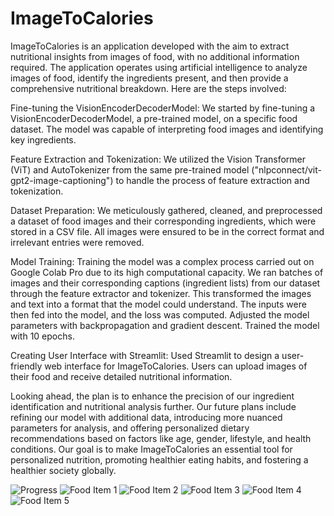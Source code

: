 # ImageToCalories
ImageToCalories is an application developed with the aim to extract nutritional insights from images of food, with no additional information required. The application operates using artificial intelligence to analyze images of food, identify the ingredients present, and then provide a comprehensive nutritional breakdown. Here are the steps involved:

Fine-tuning the VisionEncoderDecoderModel: We started by fine-tuning a VisionEncoderDecoderModel, a pre-trained model, on a specific food dataset. The model was capable of interpreting food images and identifying key ingredients.

Feature Extraction and Tokenization: We utilized the Vision Transformer (ViT) and AutoTokenizer from the same pre-trained model ("nlpconnect/vit-gpt2-image-captioning") to handle the process of feature extraction and tokenization.

Dataset Preparation: We meticulously gathered, cleaned, and preprocessed a dataset of food images and their corresponding ingredients, which were stored in a CSV file. All images were ensured to be in the correct format and irrelevant entries were removed.

Model Training: Training the model was a complex process carried out on Google Colab Pro due to its high computational capacity. We ran batches of images and their corresponding captions (ingredient lists) from our dataset through the feature extractor and tokenizer. This transformed the images and text into a format that the model could understand. The inputs were then fed into the model, and the loss was computed. Adjusted the model parameters with backpropagation and gradient descent. Trained the model with 10 epochs.

Creating User Interface with Streamlit: Used Streamlit to design a user-friendly web interface for ImageToCalories. Users can upload images of their food and receive detailed nutritional information.

Looking ahead, the plan is to enhance the precision of our ingredient identification and nutritional analysis further. Our future plans include refining our model with additional data, introducing more nuanced parameters for analysis, and offering personalized dietary recommendations based on factors like age, gender, lifestyle, and health conditions. Our goal is to make ImageToCalories an essential tool for personalized nutrition, promoting healthier eating habits, and fostering a healthier society globally.


![Progress](Example.png)
![Food Item 1](Example-1.png)
![Food Item 2](Example-2.png)
![Food Item 3](Example-3.png)
![Food Item 4](Example-4.png)
![Food Item 5](Example-5.png)

